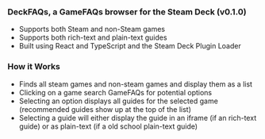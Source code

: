 ### DeckFAQs, a GameFAQs browser for the Steam Deck (v0.1.0)
* Supports both Steam and non-Steam games
* Supports both rich-text and plain-text guides
* Built using React and TypeScript and the Steam Deck Plugin Loader

### How it Works
* Finds all steam games and non-steam games and display them as a list
* Clicking on a game search GameFAQs for potential options
* Selecting an option displays all guides for the selected game (recommended guides show up at the top of the list)
* Selecting a guide will either display the guide in an iframe (if an rich-text guide) or as plain-text (if a old school plain-text guide)